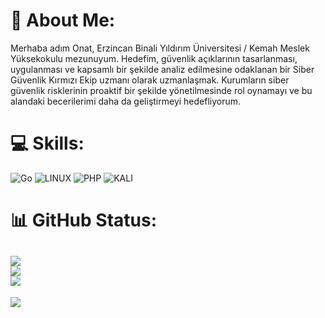 # 💫 About Me:
Merhaba adım Onat, Erzincan Binali Yıldırım Üniversitesi / Kemah Meslek Yüksekokulu mezunuyum. Hedefim, güvenlik  açıklarının tasarlanması, uygulanması ve kapsamlı bir şekilde analiz edilmesine odaklanan bir Siber Güvenlik Kırmızı Ekip uzmanı olarak  uzmanlaşmak. Kurumların siber güvenlik risklerinin proaktif bir şekilde  yönetilmesinde rol oynamayı ve bu alandaki becerilerimi daha da geliştirmeyi hedefliyorum.

# 💻 Skills:
 ![Go](https://img.shields.io/badge/go-%2300ADD8.svg?style=for-the-badge&logo=go&logoColor=white) ![LINUX](https://img.shields.io/badge/Linux-FCC624?style=for-the-badge&logo=linux&logoColor=black) ![PHP](https://img.shields.io/badge/php-%23777BB4.svg?style=for-the-badge&logo=php&logoColor=white) ![KALI](https://camo.githubusercontent.com/72399271d51ea24a45f7c0fa4228bc4f88b2ad430d6db2b392fe6ac63539a328/68747470733a2f2f696d672e736869656c64732e696f2f62616467652f4b616c692d3236384245453f7374796c653d666f722d7468652d6261646765266c6f676f3d6b616c696c696e7578266c6f676f436f6c6f723d7768697465)
 
# 📊 GitHub Status:
![](https://github-readme-stats.vercel.app/api?username=mystispy&theme=dark&hide_border=false&include_all_commits=false&count_private=false)<br/>
![](https://github-readme-streak-stats.herokuapp.com/?user=mystispy&theme=dark&hide_border=false)<br/>
![](https://github-readme-stats.vercel.app/api/top-langs/?username=mystispy&theme=dark&hide_border=false&include_all_commits=false&count_private=false&layout=compact)<br/>
---
[![](https://visitcount.itsvg.in/api?id=mystispy&icon=0&color=0)](https://visitcount.itsvg.in)


